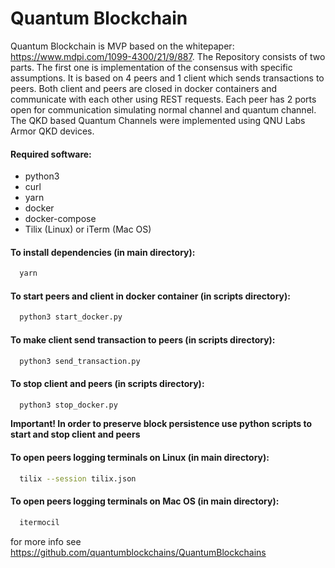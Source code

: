 # Quantum Blockchain

Quantum Blockchain is MVP based on the whitepaper: https://www.mdpi.com/1099-4300/21/9/887.
The Repository consists of two parts. The first one is implementation of the consensus with specific assumptions. It is based on 4 peers and 1 client which sends transactions to peers. Both client and peers are closed in docker containers and communicate with each other using REST requests. Each peer has 2 ports open for communication simulating normal channel and quantum channel. 
The QKD based Quantum Channels were implemented using QNU Labs Armor QKD devices.


#### Required software:

  * python3
  * curl
  * yarn
  * docker
  * docker-compose
  * Tilix (Linux) or iTerm (Mac OS)


#### To install dependencies (in main directory):

```sh
  yarn
```

#### To start peers and client in docker container (in scripts directory):

```sh
  python3 start_docker.py
```

#### To make client send transaction to peers (in scripts directory):

```sh
  python3 send_transaction.py
```

#### To stop client and peers (in scripts directory):

```sh
  python3 stop_docker.py
```

**Important! In order to preserve block persistence use python scripts to start and stop client and peers**


#### To open peers logging terminals on Linux (in main directory):

```sh
  tilix --session tilix.json
```

#### To open peers logging terminals on Mac OS (in main directory):

```sh
  itermocil
```
for more info see https://github.com/quantumblockchains/QuantumBlockchains 
